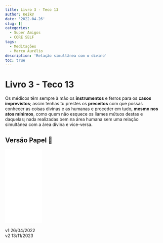 ```yaml
---
title: Livro 3 - Teco 13
author: Keik@
date: '2022-04-26'
slug: []
categories:
  - Super Amigos
  - CORE SELF
tags:
  - Meditações
  - Marco Aurélio
description: 'Relação simultânea com o divino'
toc: true
---
```


# Livro 3 - Teco 13

Os médicos têm sempre à mão os **instrumentos** e ferros para os **casos imprevistos**; assim tenhas tu prestes os **preceitos** com que possas conhecer as coisas divinas e as humanas e proceder em tudo, **mesmo nos atos mínimos**, como quem não esquece os liames mútuos destas e daquelas; nada realizadas bem na área humana sem uma relação simultânea com a área divina e vice-versa.

## Versão Papel :book:
<iframe style="width:120px;height:240px;" marginwidth="0" marginheight="0" scrolling="no" frameborder="0" src="//ws-na.amazon-adsystem.com/widgets/q?ServiceVersion=20070822&OneJS=1&Operation=GetAdHtml&MarketPlace=BR&source=ss&ref=as_ss_li_til&ad_type=product_link&tracking_id=mundodekeika-20&language=pt_BR&marketplace=amazon&region=BR&placement=B092FVY4BB&asins=B092FVY4BB&linkId=37c5ec14221f61f811029aa88b520891&show_border=true&link_opens_in_new_window=true"></iframe>

v1 26/04/2022   
v2 13/11/2023  

